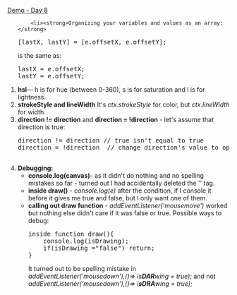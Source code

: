 <a href="http://www.anuvi.me/javascript30/day8.html" target="_blank" title="Demo-Day 8" rel="external">Demo - Day 8</a>
<ol>

    	<li><strong>Organizing your variables and values as an array:</strong>
<pre>
[lastX, lastY] = [e.offsetX, e.offsetY];
</pre>
is the same as:
<pre>
lastX = e.offsetX;
lastY = e.offsetY;
</pre>

</li>
	<li><strong>hsl</strong>&mdash; h is for hue (between 0-360), s is for saturation and l is for lightness.</li>
	<li><strong>strokeStyle and lineWidth</strong> It's <em>ctx.strokeStyle</em> for color, but <em>ctx.lineWidth </em>for width.</li>
	<li><strong>direction != direction</strong> and <strong>direction = !direction</strong> - let's assume that direction is true:
<pre>
direction != direction // true isn't equal to true
direction = !direction  // change direction's value to opposite - if true, now be false

</pre>


</li>
	<li><strong>Debugging:</strong><ul>
	<li><strong>console.log(canvas)</strong>- as it didn't do nothing and no spelling mistakes so far - turned out I had accidentally deleted the '</script>' tag.</li>
	<li><strong>inside draw()</strong> - <em>console.log(e) </em>after the condition, if I console it before it gives me true and false, but I only want one of them.</li>
	<li><strong>calling out draw function</strong> - <em>addEventListener('mousemove')</em> worked but nothing else  didn't care if it was false or true. Possible ways to debug:<pre>
inside function draw(){
	console.log(isDrawing);
	if(isDrawing ="false") return;
}
</pre>
It turned out to be spelling mistake in <em>addEventListener('mousedown'),()=> is<strong>DAR</strong>wing = true);</em> and not <em>addEventListener('mousedown'),()=> i<strong>sDRA</strong>wing = true);</em>
</li>



</ul>


</li>




	






</ol>
